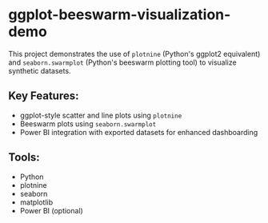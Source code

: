 # ggplot-beeswarm-visualization-demo

This project demonstrates the use of `plotnine` (Python's ggplot2 equivalent) and `seaborn.swarmplot` (Python's beeswarm plotting tool) to visualize synthetic datasets.

## Key Features:
- ggplot-style scatter and line plots using `plotnine`
- Beeswarm plots using `seaborn.swarmplot`
- Power BI integration with exported datasets for enhanced dashboarding

## Tools:
- Python
- plotnine
- seaborn
- matplotlib
- Power BI (optional)

